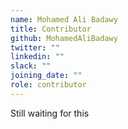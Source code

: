 ```yaml
---
name: Mohamed Ali Badawy
title: Contributor
github: MohamedAliBadawy
twitter: ""
linkedin: ""
slack: ""
joining_date: ""
role: contributor
---
```


Still waiting for this
